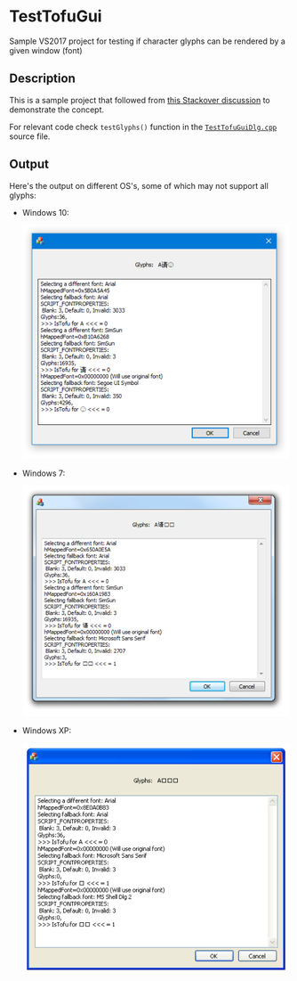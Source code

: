 # TestTofuGui
Sample VS2017 project for testing if character glyphs can be rendered by a given window (font)


## Description

This is a sample project that followed from [this Stackover discussion](https://stackoverflow.com/questions/54050095/how-to-tell-if-a-surrogate-pair-unicode-character-is-supported-by-the-font) to demonstrate the concept.

For relevant code check `testGlyphs()` function in the [`TestTofuGuiDlg.cpp`](TestTofuGui/TestTofuGui/TestTofuGuiDlg.cpp) source file.

## Output

Here's the output on different OS's, some of which may not support all glyphs:

- Windows 10:

  ![alt text](images/Screenshot_Win10.PNG?raw=true "Windows 10")

- Windows 7:

  ![alt text](images/Screenshot_Win7.PNG?raw=true "Windows 7")
  
- Windows XP:

  ![alt text](images/Screenshot_WinXP.PNG?raw=true "Windows XP")
